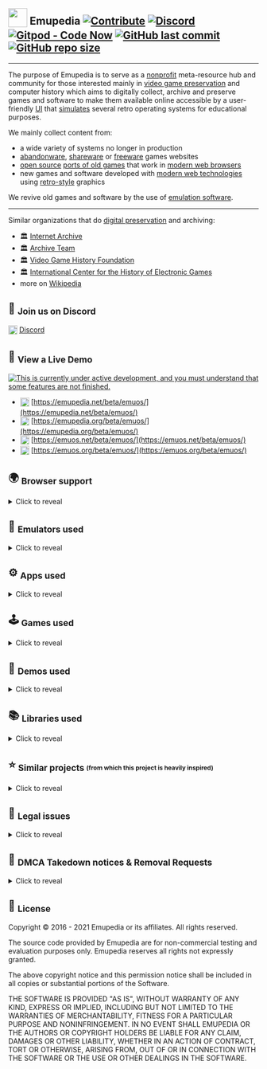 ## <sub><img loading="lazy" width="38" height="38" alt="" src="https://emupedia.net/beta/emuos/assets/images/logos/emupedia/emupedia-logo.svg" /></sub> Emupedia [![Contribute](https://img.shields.io/badge/contributions-welcome-brightgreen.svg)](https://github.com/Emupedia/emupedia.github.io/pulls) [![Discord](https://img.shields.io/discord/510149138491506688.svg?logo=discord)](https://discord.gg/wXtGQ4p) [![Gitpod - Code Now](https://img.shields.io/badge/gitpod-code%20now-blue.svg)](https://gitpod.io#https://github.com/Emupedia/emupedia.github.io) [![GitHub last commit](https://img.shields.io/github/last-commit/Emupedia/emupedia.github.io.svg)](#-emupedia-----) [![GitHub repo size](https://img.shields.io/github/repo-size/Emupedia/emupedia.github.io.svg)](#-emupedia-----)

---
The purpose of Emupedia is to serve as a [nonprofit](https://en.wikipedia.org/wiki/Nonprofit_organization) meta-resource hub and community for those interested mainly in [video game preservation](https://en.wikipedia.org/wiki/Video_game_preservation) and computer history which aims to digitally collect, archive and preserve games and software to make them available online accessible by a user-friendly [UI](https://en.wikipedia.org/wiki/User_interface) that [simulates](https://difference.guru/difference-between-simulator-and-emulator) several retro operating systems for educational purposes.

We mainly collect content from:

* a wide variety of systems no longer in production
* [abandonware](https://en.wikipedia.org/wiki/Abandonware), [shareware](https://en.wikipedia.org/wiki/Shareware) or [freeware](https://en.wikipedia.org/wiki/Freeware) games websites
* [open source](https://en.wikipedia.org/wiki/Free_and_open-source_software) [ports of old games](https://en.wikipedia.org/wiki/Porting) that work in [modern web browsers](https://en.wikipedia.org/wiki/List_of_web_browsers)
* new games and software developed with [modern web technologies](https://en.wikipedia.org/wiki/HTML5) using [retro-style](https://en.wikipedia.org/wiki/Retrogaming) graphics

We revive old games and software by the use of [emulation software](https://en.wikipedia.org/wiki/Emulator).

---
Similar organizations that do [digital preservation](https://en.wikipedia.org/wiki/Digital_preservation) and archiving:

* 🏛 [Internet Archive](https://archive.org)
* 🏛 [Archive Team](https://www.archiveteam.org)
* 🏛 [Video Game History Foundation](https://gamehistory.org)
* 🏛 [International Center for the History of Electronic Games](https://www.museumofplay.org/about/icheg)
* more on [Wikipedia](https://en.wikipedia.org/wiki/List_of_digital_preservation_initiatives)

## 💬 <sub>Join us on Discord</sub>

<sub><img width="18" height="18" alt="" src="https://emupedia.net/beta/emuos/assets/images/icons/desktop/discord-48.png" /></sub> [Discord](https://discord.gg/wXtGQ4p)

## 👀 <sub>View a Live Demo</sub>
[![This is currently under active development, and you must understand that some features are not finished.](https://emupedia.net/beta/emuos/assets/images/icons/under-development.svg)](#-view-a-live-demo)

* <sub><img loading="lazy" width="18" height="18" alt="" src="https://emupedia.net/beta/emuos/assets/images/logos/emupedia/emupedia-logo.svg" /></sub> [https://emupedia.net/beta/emuos/](https://emupedia.net/beta/emuos/)
* <sub><img loading="lazy" width="18" height="18" alt="" src="https://emupedia.net/beta/emuos/assets/images/logos/emupedia/emupedia-logo.svg" /></sub> [https://emupedia.org/beta/emuos/](https://emupedia.org/beta/emuos/)
* <sub><img loading="lazy" width="18" height="18" alt="" src="https://emupedia.net/beta/emuos/assets/images/logos/emupedia/emupedia-logo.svg" /></sub> [https://emuos.net/beta/emuos/](https://emuos.net/beta/emuos/)
* <sub><img loading="lazy" width="18" height="18" alt="" src="https://emupedia.net/beta/emuos/assets/images/logos/emupedia/emupedia-logo.svg" /></sub> [https://emuos.org/beta/emuos/](https://emuos.org/beta/emuos/)

## 🌍 <sub>Browser support</sub>
<details>
<summary>Click to reveal</summary>

---
| Logo                                                                                                                                                                                    | Company               | Name              | Rendering Engine | Version         |
| :---:                                                                                                                                                                                   | :---                  | :---              | :---             | :---:           |
| <img loading="lazy" width="24" height="24" src="https://raw.githubusercontent.com/alrra/browser-logos/master/src/archive/internet-explorer_9-11/internet-explorer_9-11.svg" alt="Internet Explorer" /> | Microsoft             | Internet Explorer | Trident          | <sup>*</sup>11+ |
| <img loading="lazy" width="24" height="24" src="https://raw.githubusercontent.com/alrra/browser-logos/master/src/archive/edge_12-18/edge_12-18.svg" alt="Edge" />                                      | Microsoft             | Edge              | EdgeHTML         | <sup>*</sup>12+ |
| <img loading="lazy" width="24" height="24" src="https://raw.githubusercontent.com/alrra/browser-logos/master/src/edge/edge.svg" alt="Edge" />                                                          | Microsoft             | Edge              | Blink            | 79+             |
| <img loading="lazy" width="24" height="24" src="https://raw.githubusercontent.com/alrra/browser-logos/main/src/archive/firefox_3.5-22/firefox_3.5-22.png" alt="Firefox" />                           | Mozilla               | Firefox           | Gecko            | <sup>*</sup>4+  |
| <img loading="lazy" width="24" height="24" src="https://raw.githubusercontent.com/alrra/browser-logos/master/src/firefox/firefox.svg" alt="Firefox" />                                                 | Mozilla               | Firefox           | Quantum Gecko    | 57+             |
| <img loading="lazy" width="24" height="24" src="https://raw.githubusercontent.com/alrra/browser-logos/master/src/pale-moon/pale-moon.png" alt="Pale Moon" />                                           | Moonchild Productions | Pale Moon         | Goanna           | <sup>*</sup>4+  |
| <img loading="lazy" width="24" height="24" src="https://raw.githubusercontent.com/alrra/browser-logos/master/src/basilisk/basilisk.svg" alt="Basilisk" />                                              | Moonchild Productions | Basilisk          | Goanna           | <sup>*</sup>1+  |
| <img loading="lazy" width="24" height="24" src="https://raw.githubusercontent.com/alrra/browser-logos/master/src/archive/chrome_1-11/chrome_1-11.svg" alt="Chrome" />                                  | Google                | Chrome            | WebKit           | <sup>*</sup>3+  |
| <img loading="lazy" width="24" height="24" src="https://raw.githubusercontent.com/alrra/browser-logos/master/src/chrome/chrome.svg" alt="Chrome" />                                                    | Google                | Chrome            | Blink            | 28+             |
| <img loading="lazy" width="24" height="24" src="https://raw.githubusercontent.com/alrra/browser-logos/master/src/archive/opera_15-32/opera_15-32.png" alt="Opera" />                                   | Opera Software        | Opera             | Presto           | <sup>*</sup>12+ |
| <img loading="lazy" width="24" height="24" src="https://raw.githubusercontent.com/alrra/browser-logos/master/src/opera/opera.svg" alt="Opera" />                                                       | Opera Software        | Opera             | Blink            | 15+             |
| <img loading="lazy" width="24" height="24" src="https://raw.githubusercontent.com/alrra/browser-logos/master/src/safari/safari.png" alt="Safari" />                                                    | Apple                 | Safari            | WebKit           | 8+              |
| <img loading="lazy" width="24" height="24" src="https://raw.githubusercontent.com/alrra/browser-logos/master/src/brave/brave.svg" alt="Brave" />                                                       | Brave Software        | Brave             | Blink            | 1+              |
| <img loading="lazy" width="24" height="24" src="https://raw.githubusercontent.com/alrra/browser-logos/master/src/vivaldi/vivaldi.svg" alt="Vivaldi" />                                                 | Vivaldi Technologies  | Vivaldi           | Blink            | 1+              |

[![* application support may vary](https://emupedia.net/beta/emuos/assets/images/icons/ie-notice.svg)](#-browser-support)

---
</details>

## 🤖 <sub>Emulators used</sub>
<details>
<summary>Click to reveal</summary>

This list it not always up to date

---
| Name                        | Website                                                                                                                           | Repository                                                                                                                                            | License                                                                                               |
| :---                        | :---                                                                                                                              | :---                                                                                                                                                  | :---                                                                                                  |
| MAME                        | [mamedev.org](https://www.mamedev.org)                                                                                            | [github.com/mamedev/mame](https://github.com/mamedev/mame)                                                                                            | [GPL-2.0](https://github.com/mamedev/mame/blob/master/LICENSE.md)                                     |
| DOSBox                      | [dosbox.com](https://www.dosbox.com)                                                                                              | [sourceforge.net/projects/dosbox](https://sourceforge.net/projects/dosbox)                                                                            | [GPL-2.0](https://sourceforge.net/projects/dosbox)                                                    |
| Em-DOSBox                   | ❌                                                                                                                                | [github.com/dreamlayers/em-dosbox](https://github.com/dreamlayers/em-dosbox)                                                                          | [GPL-2.0](https://github.com/dreamlayers/em-dosbox/blob/em-dosbox-svn-sdl2/COPYING)                   |
| emularity                   | [archiveteam.org/index.php?title=Emularity](https://www.archiveteam.org/index.php?title=Emularity)                                | [github.com/db48x/emularity](https://github.com/db48x/emularity)                                                                                      | [GPL-3.0](https://github.com/db48x/emularity/blob/master/LICENSE)                                     |
| JS-DOS                      | [js-dos.com](https://js-dos.com/)                                                                                                 | [github.com/caiiiycuk/js-dos](https://github.com/caiiiycuk/js-dos)                                                                                    | [GPL-2.0](https://github.com/caiiiycuk/js-dos/blob/6.22/LICENSE)                                      |
---
</details>

## ⚙ <sub>Apps used</sub>
<details>
<summary>Click to reveal</summary>

This list it not always up to date

---
| Name                        | Website                                                                                                                           | Repository                                                                                                                                            | License                                                                                               |
| :---                        | :---                                                                                                                              | :---                                                                                                                                                  | :---                                                                                                  |
| Butterchurn                 | [butterchurnviz.com](https://butterchurnviz.com)                                                                                  | [github.com/jberg/butterchurn](https://github.com/jberg/butterchurn)                                                                                  | [MIT](https://github.com/jberg/butterchurn/blob/master/LICENSE)                                       |
| Clippy                      | [pi0.github.io/clippyjs/demo](https://pi0.github.io/clippyjs/demo)                                                                | [github.com/pi0/clippyjs](https://github.com/pi0/clippyjs)                                                                                            | [MIT](https://github.com/pi0/clippyjs/blob/master/LICENCE.md)                                         |
| Clippy.js                   | [smore.com/clippy-js](https://www.smore.com/clippy-js)                                                                            | [github.com/smore-inc/clippy.js](https://github.com/smore-inc/clippy.js)                                                                              | [MIT](https://github.com/smore-inc/clippy.js/blob/master/MIT-LICENSE.txt)                             |
| desktopPet                  | [adrianotiger.github.io/desktopPet](https://adrianotiger.github.io/desktopPet)                                                    | [github.com/Adrianotiger/desktopPet](https://github.com/Adrianotiger/desktopPet)                                                                      | ❓                                                                                                    |
| JS Paint                    | [jspaint.app](https://jspaint.app)                                                                                                | [github.com/1j01/jspaint](https://github.com/1j01/jspaint)                                                                                            | ❓                                                                                                    |
| Method Draw                 | [editor.method.ac](https://editor.method.ac)                                                                                      | [github.com/methodofaction/Method-Draw](https://github.com/methodofaction/Method-Draw)                                                                | [MIT](https://github.com/methodofaction/Method-Draw/blob/master/LICENSE)                              |
| Pipes                       | [1j01.github.io/pipes](https://1j01.github.io/pipes)                                                                              | [github.com/1j01/pipes](https://github.com/1j01/pipes)                                                                                                | [MIT](https://github.com/1j01/pipes/blob/master/LICENSE)                                              |
| SVG Editor                  | [svg-edit.github.io/svgedit/releases/latest](https://svg-edit.github.io/svgedit/releases/latest/editor/svg-editor.html)           | [github.com/SVG-Edit/svgedit](https://github.com/SVG-Edit/svgedit)                                                                                    | [MIT](https://github.com/SVG-Edit/svgedit/blob/master/LICENSE-MIT.txt)                                |
| Visual Studio Code          | [code.visualstudio.com](https://code.visualstudio.com/)                                                                           | [github.com/Microsoft/vscode](https://github.com/Microsoft/vscode/)                                                                                   | [MIT](https://github.com/microsoft/vscode/blob/master/LICENSE.txt)                                    |
| web-esheep                  | [adrianotiger.github.io/web-esheep](https://adrianotiger.github.io/web-esheep)                                                    | [github.com/Adrianotiger/web-esheep](https://github.com/Adrianotiger/web-esheep)                                                                      | [GPL-3.0](https://github.com/Adrianotiger/web-esheep/blob/master/LICENSE)                             |
| WebAmp                      | [webamp.org](https://webamp.org)                                                                                                  | [github.com/captbaritone/webamp](https://github.com/captbaritone/webamp)                                                                              | [MIT](https://github.com/captbaritone/webamp/blob/master/LICENSE.txt)                                 |
---
</details>

## 🕹️ <sub>Games used</sub>
<details>
<summary>Click to reveal</summary>

This list it not always up to date

---
| Name                        | Website                                                                                                                           | Repository                                                                                                                                            | License                                                                                               |
| :---                        | :---                                                                                                                              | :---                                                                                                                                                  | :---                                                                                                  |
| ascii-patrol                | [ascii-patrol.com/area54/ascii-patrol-html5.html](https://ascii-patrol.com/area54/ascii-patrol-html5.html)                        | [github.com/msokalski/ascii-patrol](https://github.com/msokalski/ascii-patrol)                                                                        | [GPL-3.0](https://github.com/msokalski/ascii-patrol/blob/master/LICENSE)                              |
| C&C - HTML5                 | [adityaravishankar.com/projects/games/command-and-conquer](http://www.adityaravishankar.com/projects/games/command-and-conquer/)  | [github.com/adityaravishankar/command-and-conquer](https://github.com/adityaravishankar/command-and-conquer)                                          | ❓                                                                                                    |
| Cookie Clicker              | [orteil.dashnet.org/cookieclicker](https://orteil.dashnet.org/cookieclicker/)                                                     | [github.com/ozh/cookieclicker](https://github.com/ozh/cookieclicker)                                                                                  | ❓                                                                                                    |
| d3wasm                      | [wasm.continuation-labs.com/d3demo](http://wasm.continuation-labs.com/d3demo/)                                                    | [github.com/gabrielcuvillier/d3wasm](https://github.com/gabrielcuvillier/d3wasm)                                                                      | [GPL-3.0](https://github.com/gabrielcuvillier/d3wasm/blob/master/COPYING.txt)                         |
| Dark Reign - HTML5          | [qmegas.info/dark-reign-html5](https://qmegas.info/dark-reign-html5/)                                                             | [github.com/qmegas/Dark-Reign---HTML5-Version](https://github.com/qmegas/Dark-Reign---HTML5-Version)                                                  | [MIT](https://github.com/qmegas/Dark-Reign---HTML5-Version/blob/master/README.md#license)             |
| Devilution for Web          | ❌                                                                                                                                | [github.com/d07RiV/devilution](https://github.com/d07RiV/devilution)                                                                                  | [Public Domain](https://github.com/d07RiV/devilution/blob/master/LICENSE)                             |
| Devilution                  | ❌                                                                                                                                | [github.com/diasurgical/devilution](https://github.com/diasurgical/devilution)                                                                        | [Public Domain](https://github.com/diasurgical/devilution/blob/master/LICENSE)                        |
| DiabloWeb                   | [d07riv.github.io/diabloweb](https://d07riv.github.io/diabloweb/)                                                                 | [github.com/d07RiV/diabloweb](https://github.com/d07RiV/diabloweb)                                                                                    | ❓                                                                                                    |
| js-solitaire                | [radovanjanjic.com/js-solitaire](http://radovanjanjic.com/js-solitaire)                                                           | [github.com/uzi88/js-solitaire](https://github.com/uzi88/js-solitaire)                                                                                | ❓                                                                                                    |
| minesweeper                 | [jonziebell.com/minesweeper](http://jonziebell.com/minesweeper)                                                                   | [github.com/ziebelje/minesweeper](https://github.com/ziebelje/minesweeper)                                                                            | ❓                                                                                                    |
| noa-engine                  | [andyhall.github.io/noa-testbed](https://andyhall.github.io/noa-testbed/)                                                         | [github.com/andyhall/noa](https://github.com/andyhall/noa)                                                                                            | [MIT](https://github.com/andyhall/noa/blob/master/LICENSE.txt)                                        |
| Ogar3                       | [ogar3-demo.herokuapp.com](https://ogar3-demo.herokuapp.com/)                                                                     | [github.com/Faris90/Ogar3](https://github.com/Faris90/Ogar3)                                                                                          | [Apache-2.0](https://github.com/Faris90/Ogar3/blob/master/LICENSE.md)                                 |
| OpenLara                    | [xproger.info/projects/OpenLara](http://xproger.info/projects/OpenLara/)                                                          | [github.com/XProger/OpenLara](https://github.com/XProger/OpenLara)                                                                                    | [BSD-2-Clause](https://github.com/XProger/OpenLara/blob/master/LICENSE)                               |
| OpenTomb                    | [opentomb.github.io](https://opentomb.github.io)                                                                                  | [github.com/opentomb/OpenTomb](https://github.com/opentomb/OpenTomb)                                                                                  | [LGPL-3.0](https://github.com/opentomb/OpenTomb/blob/master/LICENSE)                                  |
| OpenTTD                     | [openttd.org](https://www.openttd.org/)                                                                                           | [github.com/OpenTTD/OpenTTD](https://github.com/OpenTTD/OpenTTD)                                                                                      | [GPL-2.0](https://github.com/OpenTTD/OpenTTD/blob/master/COPYING.md)                                  |
| OpenXcom                    | [openxcom.org](https://openxcom.org/)                                                                                             | [github.com/OpenXcom/OpenXcom](https://github.com/OpenXcom/OpenXcom)                                                                                  | [GPL-3.0](https://github.com/OpenXcom/OpenXcom/blob/master/LICENSE.txt)                               |
| Pac-Man - HTML5             | [pacman-e281c.firebaseapp.com](https://pacman-e281c.firebaseapp.com/)                                                             | [github.com/luciopanepinto/pacman](https://github.com/luciopanepinto/pacman)                                                                          | [GPL-3.0](https://github.com/luciopanepinto/pacman/blob/master/LICENSE)                               |
| Pikachu Volleyball          | [gorisanson.github.io/pikachu-volleyball/en](https://gorisanson.github.io/pikachu-volleyball/en/)                                 | [github.com/gorisanson/pikachu-volleyball](https://github.com/gorisanson/pikachu-volleyball)                                                          | ❓                                                                                                    |
| RA2HTML5                    | [ra2html5.surge.sh](https://ra2html5.surge.sh/)                                                                                   | ❌                                                                                                                                                    | ❓                                                                                                     |
| Quake2 PlayN                | [quake2playn.appspot.com](https://quake2playn.appspot.com/)                                                                       | [github.com/stefanhaustein/quake2-playn-port](https://github.com/stefanhaustein/quake2-playn-port)                                                    | [GPL-2.0](https://github.com/id-Software/Quake-2/blob/master/gnu.txt)                                 |
| QuakeJS                     | [quakejs.com](http://www.quakejs.com/)                                                                                            | [github.com/inolen/quakejs](https://github.com/inolen/quakejs)                                                                                        | [GPL-2.0](https://github.com/id-Software/Quake-III-Arena/blob/master/COPYING.txt)                     |
| planet_quake                | [quake.games](https://quake.games/)                                                                                               | [github.com/briancullinan/planet_quake](https://github.com/briancullinan/planet_quake)                                                                | [GPL-2.0](https://github.com/id-Software/Quake-III-Arena/blob/master/COPYING.txt)                     |
| Skifree.js                  | [basicallydan.github.io/skifree.js](http://basicallydan.github.io/skifree.js/)                                                    | [github.com/basicallydan/skifree.js](https://github.com/basicallydan/skifree.js)                                                                      | [MIT](https://github.com/basicallydan/skifree.js/blob/master/license.md)                              |
| Street Fighter Alpha        | [gamedev8.github.io/js-sfa](https://gamedev8.github.io/js-sfa/default.htm)                                                        | [github.com/gamedev8/js-sfa](https://github.com/gamedev8/js-sfa)                                                                                      | 😁 Permission granted from the author(s) 👍                                                            |
| WebAssembly DOOM            | [wadcmd.com](https://wadcmd.com/)                                                                                                 | [github.com/lazarv/wasm-doom](https://github.com/lazarv/wasm-doom)                                                                                    | [GPL-2.0](https://github.com/lazarv/wasm-doom/blob/master/COPYING.md)                                 |
| WebQuake                    | [webquake.quaddicted.com/Client](https://webquake.quaddicted.com/client/index.htm)                                                | [github.com/Triang3l/WebQuake](https://github.com/triang3l/webquake)                                                                                  | [GPL-2.0](https://github.com/triang3l/webquake/blob/master/GNU.md)                                    |
| Wolfenstein 3D              | ❌                                                                                                                                | [github.com/id-Software/wolf3d-browser](https://github.com/id-Software/wolf3d-browser)                                                                | [GPL-2.0](https://github.com/id-Software/wolf3d-browser/blob/master/COPYING.txt)                      |
| Wolfenstein 3D (Canvas)     | [users.atw.hu/wolf3d](http://users.atw.hu/wolf3d)                                                                                 | ❌                                                                                                                                                    | [GPL-2.0](http://users.atw.hu/wolf3d/COPYING.txt)                                                     |
| Xash3D-Emscripten           | [icrazyblaze.github.io/Xash3D-Emscripten/xash-intro.html](https://icrazyblaze.github.io/Xash3D-Emscripten/xash-intro.html)        | [github.com/FWGS/xash3d](https://github.com/FWGS/xash3d)                                                                                              | [GPL-3.0](https://github.com/FWGS/xash3d/blob/master/COPYING)                                         |

⭐ Honorable mentions <sub><sup>(not included because a more faithfull alternative was used)</sup></sub>

| Name                        | Website                                                                                                                           | Repository                                                                                                                                            | License                                                                                               |
| :---                        | :---                                                                                                                              | :---                                                                                                                                                  | :---                                                                                                  |
| minesweeper_js              | [minesweeper.zone](https://minesweeper.zone)                                                                                      | [github.com/reed-jones/minesweeper_js](https://github.com/reed-jones/minesweeper_js)                                                                  | [CC BY-NC 4.0](https://github.com/reed-jones/minesweeper_js/blob/master/LICENSE)                      |
| winmine-exe                 | [winmine-exe.now.sh](https://winmine-exe.now.sh)                                                                                  | [github.com/1000hz/winmine-exe](https://github.com/1000hz/winmine-exe)                                                                                | ❓                                                                                                     |
| HTML5 Pacman                | ❌                                                                                                                                | [github.com/daleharvey/pacman](https://github.com/daleharvey/pacman)                                                                                  | [WTFPL](https://github.com/daleharvey/pacman/blob/master/LICENSE)                                      |
---
</details>

## 🔫 <sub>Demos used</sub>
<details>
<summary>Click to reveal</summary>

This list it not always up to date

---
| Name                        | Website                                                                                                                           | Repository                                                                                                                                            | License                                                                                                 |
| :---                        | :---                                                                                                                              | :---                                                                                                                                                  | :---                                                                                                    |
| 3D Spatial Audio            | [howlerjs.com/#spatial](https://howlerjs.com/#spatial)                                                                            | [github.com/goldfire/howler.js](https://github.com/goldfire/howler.js/tree/master/examples/3d)                                                        | [MIT](https://github.com/goldfire/howler.js/blob/master/LICENSE.md)                                     |
| 8-bit Palette Color Cycling | [effectgames.com/demos/canvascycle](http://effectgames.com/demos/canvascycle/)                                                    | [effectgames.com/effect/article-Old_School_Color_Cycling_with_HTML5](http://effectgames.com/effect/article-Old_School_Color_Cycling_with_HTML5.html)  | [LGPL-3.0](http://effectgames.com/effect/article-Old_School_Color_Cycling_with_HTML5.html#_section_1_6) |
| asciicker                   | [asciicker.com/y3](http://asciicker.com/y3/)                                                                                      | ❌                                                                                                                                                    | 😁 Permission granted from the author(s) 👍                                                              |
| Biolab Disaster             | [playbiolab.com](https://playbiolab.com)                                                                                          | ❌                                                                                                                                                     | 😁 Permission granted from the author(s) 👍                                                             |
| Super Blob Blaster          | [phoboslab.org/twopointfive](https://phoboslab.org/twopointfive)                                                                  | [github.com/phoboslab/TwoPointFive](https://github.com/phoboslab/twopointfive)                                                                        | [MIT](https://github.com/phoboslab/TwoPointFive/blob/master/LICENSE)                                    |
| Voxel Space                 | [s-macke.github.io/VoxelSpace](https://s-macke.github.io/VoxelSpace/VoxelSpace.html)                                              | [github.com/s-macke/VoxelSpace](https://github.com/s-macke/VoxelSpace)                                                                                | [MIT](https://github.com/s-macke/VoxelSpace/blob/master/LICENSE)                                        |
---
</details>

## 📚 <sub>Libraries used</sub>
<details>
<summary>Click to reveal</summary>

This list it not always up to date

---
| Name                        | Website                                                                                                                           | Repository                                                                                                   | License                                                                                       |
| :---                        | :---                                                                                                                              | :---                                                                                                         | :---                                                                                          |
| **Frontend**                |                                                                                                                                   |                                                                                                              |                                                                                               |
| Bootstrap                   | [getbootstrap.com](https://getbootstrap.com/)                                                                                     | [github.com/twbs/bootstrap](https://github.com/twbs/bootstrap)                                               | [MIT](https://github.com/twbs/bootstrap/blob/master/LICENSE)                                  |
| Datatables                  | [datatables.net](https://datatables.net/)                                                                                         | [github.com/DataTables/DataTables](https://github.com/DataTables/DataTables)                                 | [MIT](https://github.com/DataTables/DataTables/blob/master/license.txt)                       |
| RequireJS                   | [requirejs.org](https://requirejs.org)                                                                                            | [github.com/requirejs/requirejs](https://github.com/requirejs/requirejs)                                     | [BSD/MIT](https://github.com/requirejs/requirejs/blob/master/LICENSE)                         |
| RequireJS Text Plugin       | [requirejs.org](https://requirejs.org/docs/api.html#text)                                                                         | [github.com/requirejs/text](https://github.com/requirejs/text)                                               | [BSD/MIT](https://github.com/requirejs/text/blob/master/LICENSE)                              |
| RequireJS JSON Plugin       | ❌                                                                                                                                | [github.com/millermedeiros/requirejs-plugins](https://github.com/millermedeiros/requirejs-plugins)           | [MIT](https://github.com/millermedeiros/requirejs-plugins/blob/master/LICENSE.txt)            |
| RequireJS NoExt Plugin      | ❌                                                                                                                                | [github.com/millermedeiros/requirejs-plugins](https://github.com/millermedeiros/requirejs-plugins)           | [MIT](https://github.com/millermedeiros/requirejs-plugins/blob/master/LICENSE.txt)            |
| jQuery                      | [jquery.com](https://jquery.com)                                                                                                  | [github.com/jquery/jquery](https://github.com/jquery/jquery)                                                 | [MIT](https://github.com/jquery/jquery/blob/master/LICENSE.txt)                               |
| jQuery Migrate              | [jquery.com](https://jquery.com/upgrade-guide/3.0/#jquery-migrate-plugin)                                                         | [github.com/jquery/jquery-migrate](https://github.com/jquery/jquery-migrate)                                 | [BSD/MIT](https://github.com/jquery/jquery-migrate/blob/master/LICENSE.txt)                   |
| jQuery MouseWheel           | ❌                                                                                                                                | [github.com/jquery/jquery-mousewheel](https://github.com/jquery/jquery-mousewheel)                           | [BSD/MIT](https://github.com/jquery/jquery-mousewheel/blob/master/LICENSE.txt)                |
| jQuery Custom Scrollbar     | [manos.malihu.gr/jquery-custom-content-scroller](http://manos.malihu.gr/jquery-custom-content-scroller)                           | [github.com/malihu/malihu-custom-scrollbar-plugin](https://github.com/malihu/malihu-custom-scrollbar-plugin) | [MIT](https://github.com/malihu/malihu-custom-scrollbar-plugin/blob/master/LICENSE.txt)       |
| jQuiery Ajax Retry          | ❌                                                                                                                                | [github.com/johnkpaul/jquery-ajax-retry](https://github.com/johnkpaul/jquery-ajax-retry)                     | [MIT](https://github.com/johnkpaul/jquery-ajax-retry/blob/master/LICENSE-MIT)                 |
| jQueryUI                    | [jqueryui.com](https://jqueryui.com)                                                                                              | [github.com/jquery/jquery-ui](https://github.com/jquery/jquery-ui)                                           | [BSD/MIT](https://github.com/jquery/jquery-ui/blob/master/LICENSE.txt)                        |
| jQueryUI Tree Control       | ❌                                                                                                                                | [github.com/tarunbatta/jqueryUiTreeControl](https://github.com/tarunbatta/jqueryUiTreeControl)               | [MIT](https://github.com/tarunbatta/jqueryUiTreeControl/blob/master/LICENSE.txt)              |
| jQueryUI Context Menu       | [wwwendt.de/tech/demo/jquery-contextmenu/demo](http://wwwendt.de/tech/demo/jquery-contextmenu/demo)                               | [github.com/mar10/jquery-ui-contextmenu](https://github.com/mar10/jquery-ui-contextmenu)                     | [MIT](https://github.com/mar10/jquery-ui-contextmenu/blob/master/LICENSE.txt)                 |
| Simone                      | [cezarykluczynski.github.io/simone/docs](http://cezarykluczynski.github.io/simone/docs)                                           | [github.com/cezarykluczynski/simone](https://github.com/cezarykluczynski/simone)                             | [MIT](https://github.com/cezarykluczynski/simone/blob/master/LICENSE.txt)                     |
| **Canvas/WebGL**            |                                                                                                                                   |                                                                                                              |                                                                                               |
| Phaser                      | [phaser.io](https://phaser.io)                                                                                                    | [github.com/photonstorm/phaser](https://github.com/photonstorm/phaser)                                       | [MIT](https://github.com/photonstorm/phaser/blob/master/license.txt)                          |
| Impact                      | [impactjs.com](https://impactjs.com)                                                                                              | [github.com/phoboslab/Impact](https://github.com/phoboslab/impact)                                           | [MIT](https://github.com/phoboslab/impact/blob/master/LICENSE)                                |
| **Audio**                   |                                                                                                                                   |                                                                                                              |                                                                                               |
| howler.js                   | [howlerjs.com](https://howlerjs.com)                                                                                              | [github.com/goldfire/howler.js](https://github.com/goldfire/howler.js)                                       | [MIT](https://github.com/goldfire/howler.js/blob/master/LICENSE.md)                           |
| **Filesystem**              |                                                                                                                                   |                                                                                                              |                                                                                               |
| Octokat.js                  | [philschatz.com/2014/05/25/octokat](https://philschatz.com/2014/05/25/octokat)                                                    | [github.com/philschatz/octokat.js](https://github.com/philschatz/octokat.js)                                 | [MIT](https://github.com/philschatz/octokat.js/blob/master/LICENSE.md)                        |
| BrowserFS                   | [jvilk.com/browserfs/2.0.0-beta](https://jvilk.com/browserfs/2.0.0-beta)                                                          | [github.com/jvilk/BrowserFS](https://github.com/jvilk/BrowserFS)                                             | [MIT](https://github.com/jvilk/BrowserFS/blob/master/LICENSE)                                 |
| jszip                       | [stuk.github.io/jszip](https://stuk.github.io/jszip)                                                                              | [github.com/Stuk/jszip](https://github.com/Stuk/jszip)                                                       | [GPL-3.0/MIT](https://github.com/Stuk/jszip/blob/master/LICENSE.markdown)                     |
| Dropbox SDK                 | [dropbox.com/developers](https://www.dropbox.com/developers)                                                                      | [github.com/dropbox/dropbox-sdk-js](https://github.com/dropbox/dropbox-sdk-js)                               | [MIT](https://github.com/dropbox/dropbox-sdk-js/blob/master/LICENSE)                          |
| File Saver                  | [eligrey.com/blog/saving-generated-files-on-the-client-side](https://eligrey.com/blog/saving-generated-files-on-the-client-side/) | [github.com/eligrey/FileSaver.js](https://github.com/eligrey/FileSaver.js/)                                  | [MIT](https://github.com/eligrey/FileSaver.js/blob/master/LICENSE.md)                         |
| **Crypto**                  |                                                                                                                                   |                                                                                                              |                                                                                               |
| jsrsasign                   | [kjur.github.io/jsrsasign](http://kjur.github.io/jsrsasign)                                                                       | [github.com/kjur/jsrsasign](https://github.com/kjur/jsrsasign)                                               | [BSD/MIT](https://github.com/kjur/jsrsasign/blob/master/LICENSE.txt)                          |
| **Utils**                   |                                                                                                                                   |                                                                                                              |                                                                                               |
| Purl                        | ❌                                                                                                                                | [github.com/allmarkedup/purl](https://github.com/allmarkedup/purl)                                           | [MIT](https://github.com/allmarkedup/purl/blob/master/LICENSE)                                |
| JSONPath                    | [goessner.net/articles/JsonPath](https://goessner.net/articles/JsonPath)                                                          | [code.google.com/archive/p/jsonpath](https://code.google.com/archive/p/jsonpath)                             | [MIT](https://code.google.com/archive/p/jsonpath)                                             |
| Markdown                    | [daringfireball.net/projects/markdown](https://daringfireball.net/projects/markdown)                                              | ❌                                                                                                           | [BSD](https://daringfireball.net/projects/markdown/license)                                   |
| Marked                      | [marked.js.org](https://marked.js.org)                                                                                            | [github.com/markedjs/marked](https://github.com/markedjs/marked)                                             | [MIT](https://github.com/markedjs/marked/blob/master/LICENSE.md)                              |
| Firebug Lite                | [getfirebug.com/releases/lite/1.2](https://getfirebug.com/releases/lite/1.2)                                                      | [github.com/firebug/firebug-lite](https://github.com/firebug/firebug-lite)                                   | [BSD](https://github.com/firebug/firebug-lite/blob/master/license.txt)                        |
| Firebug Lite IE             | ❌                                                                                                                                | [github.com/firebug/firebug-lite](https://github.com/sormy/firebug-lite-ie)                                  | [BSD](https://github.com/sormy/firebug-lite-ie/blob/master/license.txt)                       |
| **Polyfills**               |                                                                                                                                   |                                                                                                              |                                                                                               |
| ES3 Base64 Polyfill         | ❌                                                                                                                                | [github.com/davidchambers/Base64.js](https://github.com/davidchambers/Base64.js)                             | [Apache 2.0](https://github.com/davidchambers/Base64.js/blob/master/LICENSE)                  |
| ES5 Typed Array Polyfill    | ❌                                                                                                                                | [github.com/inexorabletash/polyfill](https://github.com/inexorabletash/polyfill)                             | [MIT/Unlicense](https://github.com/inexorabletash/polyfill/blob/master/LICENSE.md)            |
| ES6 Promise Polyfill        | ❌                                                                                                                                | [github.com/stefanpenner/es6-promise](https://github.com/stefanpenner/es6-promise)                           | [MIT](https://github.com/stefanpenner/es6-promise/blob/master/LICENSE)                        |
| ES6 Fetch Polyfill          | ❌                                                                                                                                | [github.com/github/fetch](https://github.com/github/fetch)                                                   | [MIT](https://github.com/github/fetch/blob/master/LICENSE)                                    |
---
</details>

## ⭐ <sub>Similar projects <sub><sup>(from which this project is heavily inspired)</sup></sub></sub>
<details>
<summary>Click to reveal</summary>

---

OS-like Desktops

| Name                        | Website                                                                                                                           | Repository                                                                                                   | License                                                                                       |
| :---                        | :---                                                                                                                              | :---                                                                                                         | :---                                                                                          |
| 98.js                       | [98.js.org](https://98.js.org/)                                                                                                   | [github.com/1j01/98](https://github.com/1j01/98)                                                             | ❓                                                                                            |
| AaronOS                     | [aaronos.dev](https://aaronos.dev/)                                                                                               | [github.com/MineAndCraft12/AaronOS](https://github.com/MineAndCraft12/AaronOS)                               | [EULA](https://github.com/MineAndCraft12/AaronOS/blob/master/eula.txt)                        |
| jQuery Desktop              | [desktop.sonspring.com](https://desktop.sonspring.com/)                                                                           | [github.com/nathansmith/jQuery-Desktop](https://github.com/nathansmith/jQuery-Desktop)                       | [GPL-3.0/MIT](https://github.com/nathansmith/jQuery-Desktop/blob/master/README.txt)           |
| OS.js                       | [os-js.org](https://www.os-js.org/)                                                                                               | [github.com/os-js/OS.js](https://github.com/os-js/OS.js)                                                     | [BSD](https://github.com/os-js/OS.js/blob/master/LICENSE)                                     |
| Packard Belle               | [packard-belle.netlify.com](https://packard-belle.netlify.com/)                                                                   | [github.com/padraigfl/packard-belle](https://github.com/padraigfl/packard-belle)                             | [MIT](https://github.com/padraigfl/packard-belle/blob/master/LICENSE)                         |
| Rahul.io                    | [rahul.io](https://rahul.io/)                                                                                                     | [github.com/lolstring/window98-html-css-js](https://github.com/lolstring/window98-html-css-js)               | [MIT](https://github.com/lolstring/window98-html-css-js/blob/master/LICENSE)                  |
| React95                     | [react95.io](https://react95.io/)                                                                                                 | [github.com/arturbien/React95](https://github.com/arturbien/React95)                                         | [MIT](https://github.com/arturbien/React95/blob/master/LICENSE)                               |
| windows93                   | [windows93.net](https://windows93.net/)                                                                                           | ❌                                                                                                           | [CC BY-NC 4.0](https://windows93.net/#!/c/TOS.html)                                           |
| winXP                       | [winxp.now.sh](https://winxp.now.sh/)                                                                                             | [github.com/ShizukuIchi/winXP](https://github.com/ShizukuIchi/winXP)                                         | [MIT](https://github.com/ShizukuIchi/winXP/blob/master/LICENSE)                               |
| X-WebDesktop-Vue            | [oxoyo.co/X-WebDesktop-Vue](https://oxoyo.co/X-WebDesktop-Vue/)                                                                   | [github.com/OXOYO/X-WebDesktop-Vue](https://github.com/OXOYO/X-WebDesktop-Vue)                               | [MIT](https://github.com/OXOYO/X-WebDesktop-Vue/blob/master/LICENSE)                          |
| ZineOS                      | [whimsy.space](https://whimsy.space/)                                                                                             | [github.com/STRd6/zine](https://github.com/STRd6/zine)                                                       | [MIT](https://github.com/STRd6/zine/blob/master/LICENSE)                                      |

UI Toolkits

| Name                        | Website                                                                                                                           | Repository                                                                                                   | License                                                                                       |
| :---                        | :---                                                                                                                              | :---                                                                                                         | :---                                                                                          |
| 7.css                       | [khang-nd.github.io/7.css](https://khang-nd.github.io/7.css/)                                                                     | [github.com/khang-nd/7.css](https://github.com/khang-nd/7.css)                                               | [MIT](https://github.com/khang-nd/7.css/blob/main/LICENSE)                                    |
| 98.css                      | [jdan.github.io/98.css](https://jdan.github.io/98.css/)                                                                           | [github.com/jdan/98.css](https://github.com/jdan/98.css)                                                     | [MIT](https://github.com/jdan/98.css/blob/main/LICENSE)                                       |
| BOOTSTRA.386                | [kristopolous.github.io/BOOTSTRA.386](http://kristopolous.github.io/BOOTSTRA.386/demo.html)                                       | [github.com/kristopolous/BOOTSTRA.386](https://github.com/kristopolous/BOOTSTRA.386)                         | [APACHE](https://github.com/kristopolous/BOOTSTRA.386/blob/master/LICENSE)                    |
| os-gui.js                   | [1j01.github.io/os-gui](https://1j01.github.io/os-gui/demo/)                                                                      | [github.com/1j01/os-gui](https://github.com/1j01/os-gui)                                                     | [MIT](https://github.com/1j01/os-gui/blob/master/LICENSE)                                     |
| React95                     | [react95.github.io/React95](https://react95.github.io/React95/)                                                                   | [github.com/React95/React95](https://github.com/React95/React95)                                             | [MIT](https://github.com/React95/React95/blob/master/LICENSE)                                |
| vue-win-3.1                 | [disjfa.github.io/vue-win-3.1](https://disjfa.github.io/vue-win-3.1/)                                                             | [github.com/disjfa/vue-win-3.1](https://github.com/disjfa/vue-win-3.1)                                       | ❓                                                                                            |
| XP.css                      | [botoxparty.github.io/XP.css](https://botoxparty.github.io/XP.css/)                                                               | [github.com/botoxparty/XP.css](https://github.com/botoxparty/XP.css)                                         | [MIT](https://github.com/botoxparty/XP.css/blob/main/LICENSE)                                 |
---
</details>

## 📑 <sub>Legal issues</sub>
<details>
<summary>Click to reveal</summary>

---
In general, the copying and distribution of video games that are under copyright without authorization is considered a copyright violation (often called as software piracy).

Through the Library of Congress, some key exemptions to the DMCA have been granted to allow for video game preservation.

* In the 2003 set of exemptions, the Library disallowed enforcement of the DMCA for "computer programs protected by dongles that prevent access due to malfunction or damage and which are obsolete" and for "computer programs and video games distributed in formats that have become obsolete and which require the original media or hardware as a condition of access".
* In the 2015 exemptions, the Library granted permission for preservationists to work around copy-protection in games which required an authentication step with an external server that was no longer online prior to playing the game which otherwise did not require online connectivity; this specifically did not cover games that were based on a server-client mode like most massively-multiplayer online games (MMOs).
* In the 2018 exemptions, the Library allowed for preservation and fair use of server-based games like MMos, permitting preservationists to offer such games where they have legally obtained the game's code within museums and libraries.

More information here: [https://www.copyright.gov/1201/docs/librarian_statement_01.html](https://www.copyright.gov/1201/docs/librarian_statement_01.html)

---
</details>

## 📄 <sub>DMCA Takedown notices & Removal Requests</sub>
<details>
<summary>Click to reveal</summary>

---
Emupedia is aware of intellectual property rights and other proprietary rights of others.

If you own the copyrights to a title on Emupedia and would like to request removal please note that we process all correct and complete removal requests within 5 working days.

Please include the following information in your claim request:

* Identification of the copyrighted work that you claim has been infringed;
* An exact description of where the material is located;
* Your full address, phone number, and email address;
* A statement by you that you have a good-faith belief that the disputed use is not authorized by the copyright owner, its agent, or the law;
* A statement by you, made under penalty of perjury, that the above information in your notice is accurate and that you are the owner of the copyright interest involved or are authorized to act on behalf of that owner;
* Your electronic or physical signature.

You may send an email to **dmca [at] emupedia.net** for all **DMCA Takedown notices / Removal Requests**.

You will receive a confirmation once your request has been processed.

---
</details>

## 📝 <sub>License</sub>

Copyright © 2016 - 2021 Emupedia or its affiliates. All rights reserved.

The source code provided by Emupedia are for non-commercial testing and evaluation
purposes only. Emupedia reserves all rights not expressly granted.

The above copyright notice and this permission notice shall be included in
all copies or substantial portions of the Software.

THE SOFTWARE IS PROVIDED "AS IS", WITHOUT WARRANTY OF ANY KIND, EXPRESS OR
IMPLIED, INCLUDING BUT NOT LIMITED TO THE WARRANTIES OF MERCHANTABILITY,
FITNESS FOR A PARTICULAR PURPOSE AND NONINFRINGEMENT. IN NO EVENT SHALL
EMUPEDIA OR THE AUTHORS OR COPYRIGHT HOLDERS BE LIABLE FOR ANY CLAIM,
DAMAGES OR OTHER LIABILITY, WHETHER IN AN ACTION OF CONTRACT, TORT OR
OTHERWISE, ARISING FROM, OUT OF OR IN CONNECTION WITH THE SOFTWARE OR
THE USE OR OTHER DEALINGS IN THE SOFTWARE.